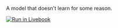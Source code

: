 A model that doesn't learn for some reason.

[![Run in Livebook](https://livebook.dev/badge/v1/blue.svg)](https://livebook.dev/run?url=https%3A%2F%2Fgithub.com%2Fpreciz%2Fnot_learning%2Fblob%2Fmaster%2Fmodel_not_learning.livemd)

